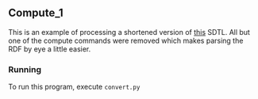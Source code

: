 ## Compute_1

This is an example of processing a shortened version of
[this](https://gitlab.com/c2metadata/python-to-sdtl/-/blob/master/test/sdtl/compute.json)
SDTL. All but one of the compute commands were removed which makes
parsing the RDF by eye a little easier.

### Running
To run this program, execute `convert.py`